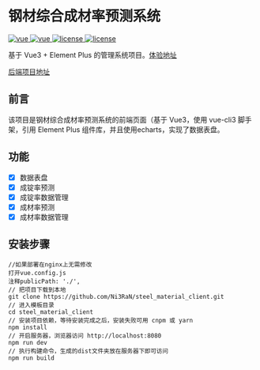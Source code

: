 # 钢材综合成材率预测系统

<a href="https://github.com/vuejs/vue">
    <img src="https://img.shields.io/badge/vue-3.2.31-brightgreen.svg" alt="vue">
</a>
<a href="https://github.com/element-plus/element-plus">
    <img src="https://img.shields.io/badge/element--plus-2.1.4-brightgreen.svg" alt="vue">
</a>
<a href="https://github.com/apache/echarts">
    <img src="https://img.shields.io/badge/echarts-5.3.1-brightgreen.svg" alt="license">
</a>
<a href="https://github.com/Ni3RaN/steel_material_client/blob/master/LICENSE">
    <img src="https://img.shields.io/github/license/mashape/apistatus.svg" alt="license">
</a>

基于 Vue3 + Element Plus 的管理系统项目。[体验地址](https://81.70.243.180)

[后端项目地址](https://github.com/Ni3RaN/steel_material_server)

## 前言

该项目是钢材综合成材率预测系统的前端页面（基于 Vue3，使用 vue-cli3 脚手架，引用 Element Plus 组件库，并且使用echarts，实现了数据表盘。

## 功能

- [x] 数据表盘
- [x] 成锭率预测
- [x] 成锭率数据管理
- [x] 成材率预测
- [x] 成材率数据管理

## 安装步骤

```
//如果部署在nginx上无需修改
打开vue.config.js
注释publicPath: './',
// 把项目下载到本地
git clone https://github.com/Ni3RaN/steel_material_client.git
// 进入模板目录
cd steel_material_client
// 安装项目依赖，等待安装完成之后，安装失败可用 cnpm 或 yarn
npm install
// 开启服务器，浏览器访问 http://localhost:8080
npm run dev
// 执行构建命令，生成的dist文件夹放在服务器下即可访问
npm run build
```